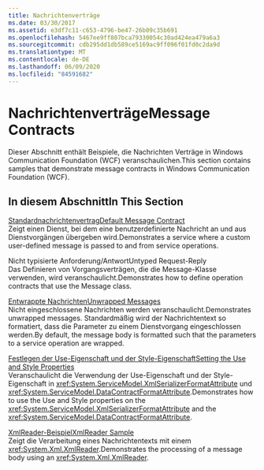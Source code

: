 ```yaml
---
title: Nachrichtenverträge
ms.date: 03/30/2017
ms.assetid: e3df7c11-c653-4796-be47-26b09c35b691
ms.openlocfilehash: 5467ee9ff807bca79330054c30ad424ea479a6a3
ms.sourcegitcommit: cdb295dd1db589ce5169ac9ff096f01fd0c2da9d
ms.translationtype: MT
ms.contentlocale: de-DE
ms.lasthandoff: 06/09/2020
ms.locfileid: "84591682"
---
```

# <a name="message-contracts"></a><span data-ttu-id="526d9-102">Nachrichtenverträge</span><span class="sxs-lookup"><span data-stu-id="526d9-102">Message Contracts</span></span>
<span data-ttu-id="526d9-103">Dieser Abschnitt enthält Beispiele, die Nachrichten Verträge in Windows Communication Foundation (WCF) veranschaulichen.</span><span class="sxs-lookup"><span data-stu-id="526d9-103">This section contains samples that demonstrate message contracts in Windows Communication Foundation (WCF).</span></span>  
  
## <a name="in-this-section"></a><span data-ttu-id="526d9-104">In diesem Abschnitt</span><span class="sxs-lookup"><span data-stu-id="526d9-104">In This Section</span></span>  
 [<span data-ttu-id="526d9-105">Standardnachrichtenvertrag</span><span class="sxs-lookup"><span data-stu-id="526d9-105">Default Message Contract</span></span>](default-message-contract.md)  
 <span data-ttu-id="526d9-106">Zeigt einen Dienst, bei dem eine benutzerdefinierte Nachricht an und aus Dienstvorgängen übergeben wird.</span><span class="sxs-lookup"><span data-stu-id="526d9-106">Demonstrates a service where a custom user-defined message is passed to and from service operations.</span></span>  
  
 <span data-ttu-id="526d9-107">Nicht typisierte Anforderung/Antwort</span><span class="sxs-lookup"><span data-stu-id="526d9-107">Untyped Request-Reply</span></span>  
 <span data-ttu-id="526d9-108">Das Definieren von Vorgangsverträgen, die die Message-Klasse verwenden, wird veranschaulicht.</span><span class="sxs-lookup"><span data-stu-id="526d9-108">Demonstrates how to define operation contracts that use the Message class.</span></span>  
  
 [<span data-ttu-id="526d9-109">Entwrappte Nachrichten</span><span class="sxs-lookup"><span data-stu-id="526d9-109">Unwrapped Messages</span></span>](unwrapped-messages.md)  
 <span data-ttu-id="526d9-110">Nicht eingeschlossene Nachrichten werden veranschaulicht.</span><span class="sxs-lookup"><span data-stu-id="526d9-110">Demonstrates unwrapped messages.</span></span> <span data-ttu-id="526d9-111">Standardmäßig wird der Nachrichtentext so formatiert, dass die Parameter zu einem Dienstvorgang eingeschlossen werden.</span><span class="sxs-lookup"><span data-stu-id="526d9-111">By default, the message body is formatted such that the parameters to a service operation are wrapped.</span></span>  
  
 [<span data-ttu-id="526d9-112">Festlegen der Use-Eigenschaft und der Style-Eigenschaft</span><span class="sxs-lookup"><span data-stu-id="526d9-112">Setting the Use and Style Properties</span></span>](setting-the-use-and-style-properties.md)  
 <span data-ttu-id="526d9-113">Veranschaulicht die Verwendung der Use-Eigenschaft und der Style-Eigenschaft in <xref:System.ServiceModel.XmlSerializerFormatAttribute> und <xref:System.ServiceModel.DataContractFormatAttribute>.</span><span class="sxs-lookup"><span data-stu-id="526d9-113">Demonstrates how to use the Use and Style properties on the <xref:System.ServiceModel.XmlSerializerFormatAttribute> and the <xref:System.ServiceModel.DataContractFormatAttribute>.</span></span>  
  
 [<span data-ttu-id="526d9-114">XmlReader-Beispiel</span><span class="sxs-lookup"><span data-stu-id="526d9-114">XmlReader Sample</span></span>](xmlreader-sample.md)  
 <span data-ttu-id="526d9-115">Zeigt die Verarbeitung eines Nachrichtentexts mit einem <xref:System.Xml.XmlReader>.</span><span class="sxs-lookup"><span data-stu-id="526d9-115">Demonstrates the processing of a message body using an <xref:System.Xml.XmlReader>.</span></span>
